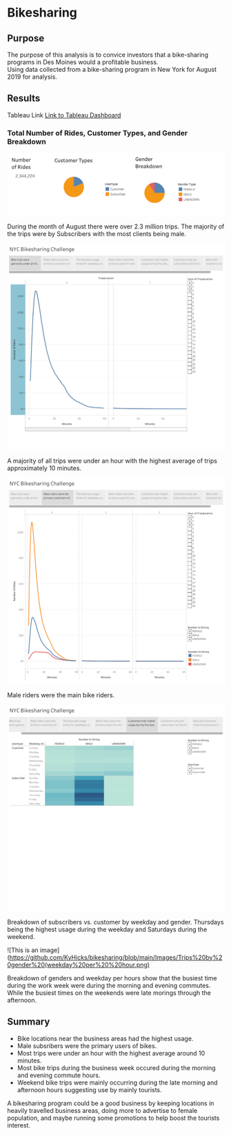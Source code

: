 # Bikesharing

## Purpose
The purpose of this analysis is to convice investors that a bike-sharing programs in Des Moines would a profitable business.  
Using data collected from a bike-sharing program in New York for August 2019 for analysis.

## Results
Tableau Link
[Link to Tableau Dashboard](https://public.tableau.com/app/profile/kylie.hicks/viz/bikesharing_challenge_16481798390240/CheckoutTimesforUsers)

### Total Number of Rides, Customer Types, and Gender Breakdown
![This is an image](https://github.com/KyHicks/bikesharing/blob/main/Images/number%20of%20rides%2C%20customer%20type%2C%20gender%20type.PNG)

During the month of August there were over 2.3 million trips.  The majority of the trips were by Subscribers with the most clients being male.

![This is an image](https://github.com/KyHicks/bikesharing/blob/main/Images/Checkout%20times%20for%20users.png)

A majority of all trips were under an hour with the highest average of trips approximately 10 minutes.

![This is an image](https://github.com/KyHicks/bikesharing/blob/main/Images/Checkout%20times%20by%20gender.png)

Male riders were the main bike riders.

![This is an image](https://github.com/KyHicks/bikesharing/blob/main/Images/user%20trips%20by%20gender%20by%20weekday.png)

Breakdown of subscribers vs. customer by weekday and gender.  Thursdays being the highest usage during the weekday and Saturdays during the weekend.

![This is an image](https://github.com/KyHicks/bikesharing/blob/main/Images/Trips%20by%20gender%20(weekday%20per%20%20hour.png)

Breakdown of genders and weekday per hours show that the busiest time during the work week were during the morning and evening commutes.  While the busiest times on the weekends were late morings through the afternoon.



## Summary

* Bike locations near the business areas had the highest usage.
* Male subsribers were the primary users of bikes.
* Most trips were under an hour with the highest average around 10 minutes.
* Most bike trips during the business week occured during the morning and evening commute hours.
* Weekend bike trips were mainly occurring during the late morning and afternoon hours suggesting use by mainly tourists.

A bikesharing program could be a good business by keeping locations in heavily travelled business areas, doing more to advertise to female population, and maybe running some promotions to help boost the tourists interest.